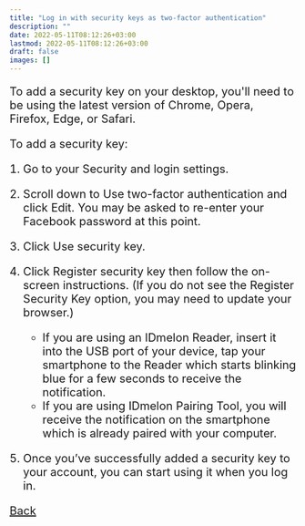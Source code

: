 ```yaml
---
title: "Log in with security keys as two-factor authentication"
description: ""
date: 2022-05-11T08:12:26+03:00
lastmod: 2022-05-11T08:12:26+03:00
draft: false
images: []
---
```


To add a security key on your desktop, you'll need to be using the latest version of Chrome, Opera, Firefox, Edge, or Safari.

To add a security key:

1. Go to your Security and login settings.
2. Scroll down to Use two-factor authentication and click Edit. You may be asked to re-enter your Facebook password at this point.
3. Click Use security key.
4. Click Register security key then follow the on-screen instructions. (If you do not see the Register Security Key option, you may need to update your browser.)

    - If you are using an IDmelon Reader, insert it into the USB port of your device, tap your smartphone to the Reader which starts blinking blue for a few seconds to receive the notification.
    - If you are using IDmelon Pairing Tool, you will receive the notification on the smartphone which is already paired with your computer.

5. Once you’ve successfully added a security key to your account, you can start using it when you log in.

<a id="back" role="button" class="btn btn-primary btn-lg d-block mb-3" href="//pages/whichplatform/index.html">Back</a>

<style>

@media (max-width: 480px) {.navbar, .footer { display: none; }}
h1{
    color : #4395ec;
}
p{
    font-size:20px;
}
li{
    font-size:20px;
}
</style>
